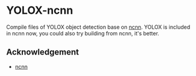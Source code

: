 # YOLOX-ncnn

Compile files of YOLOX object detection base on [ncnn](https://github.com/Tencent/ncnn).
YOLOX is included in ncnn now, you could also try building from ncnn, it's better.

## Acknowledgement

* [ncnn](https://github.com/Tencent/ncnn)
